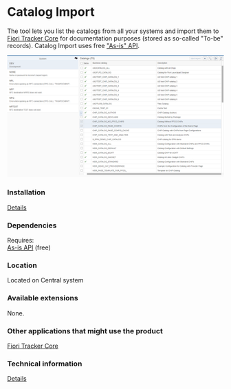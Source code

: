 # Catalog Import

The tool lets you list the catalogs from all your systems and import them to [Fiori Tracker Core](https://help.fioritracker.org/2020/#/core/SPS02/main) for documentation purposes (stored as so-called "To-be" records). Catalog Import uses free ["As-is" API](https://help.fioritracker.org/2020/#/asis/FPS01/main).

![](res/ci.png)

### Installation 
[Details](ci/FPS01/inst.md)

### Dependencies
Requires:  
[As-is API](https://help.fioritracker.org/2020/#/asis/FPS01/main) (free)

### Location
Located on Central system

### Available extensions
None.

### Other applications that might use the product
[Fiori Tracker Core](https://help.fioritracker.org/2020/#/core/SPS02/main)

### Technical information
[Details](ci/FPS01/tech.md)


